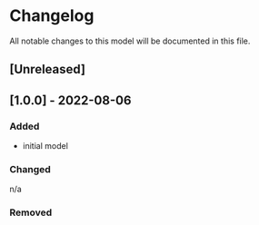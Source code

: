 # Changelog
All notable changes to this model will be documented in this file.

## [Unreleased]

## [1.0.0] - 2022-08-06
### Added
- initial model

### Changed
n/a

### Removed

